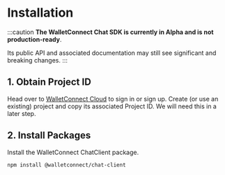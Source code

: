 # Installation

:::caution
**The WalletConnect Chat SDK is currently in Alpha and is not production-ready**.

Its public API and associated documentation may still see significant and breaking changes.
:::

## 1. Obtain Project ID

Head over to [WalletConnect Cloud](https://cloud.walletconnect.com/) to sign in or sign up. Create (or use an existing) project and copy its associated Project ID. We will need this in a later step.

## 2. Install Packages

Install the WalletConnect ChatClient package.

```bash npm2yarn
npm install @walletconnect/chat-client
```
